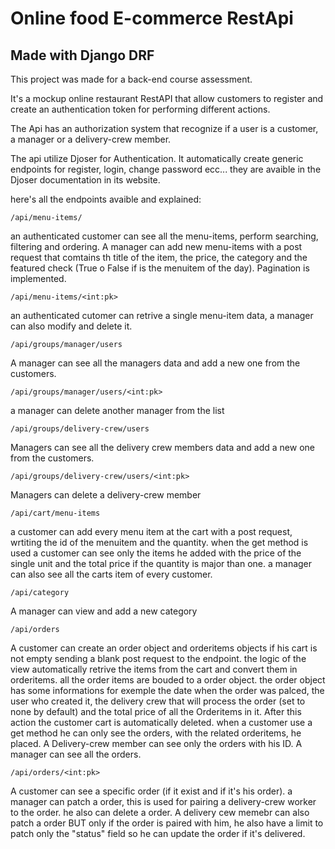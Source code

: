 # Online food E-commerce RestApi
## Made with Django DRF

This project was made for a back-end course assessment.

It's a mockup online restaurant RestAPI that allow customers to register and create an authentication token for performing different actions.

The Api has an authorization system that recognize if a user is a customer, a manager or a delivery-crew member.

The api utilize Djoser for Authentication. It automatically create generic endpoints for register, login, change password ecc...  they are avaible in the Djoser documentation in its website.

here's all the endpoints avaible and explained:

    /api/menu-items/
    
  an authenticated customer can see all the menu-items, perform searching, filtering and ordering. A manager can add new menu-items with a post request that comtains th title of the item, the price, the category and the featured check (True o False if is the menuitem of the day). Pagination is implemented.
    
    /api/menu-items/<int:pk>
    
an authenticated cutomer can retrive a single menu-item data, a manager can also modify and delete it.
    
    /api/groups/manager/users
    
A manager can see all the managers data and add a new one from the customers.
    
    /api/groups/manager/users/<int:pk>
    
a manager can delete another manager from the list
    
    /api/groups/delivery-crew/users
    
Managers can see all the delivery crew members data and add a new one from the customers.
    
    /api/groups/delivery-crew/users/<int:pk>
    
Managers can delete a delivery-crew member
    
    /api/cart/menu-items
    
a customer can add every menu item at the cart with a post request, wrtiting the id of the menuitem and the quantity. when the get method is used a customer can see only the items he added with the price of the single unit and the total price if the quantity is major than one. a manager can also see all the carts item of every customer.
    
    /api/category
    
A manager can view and add a new category
    
    /api/orders
    
A customer can create an order object and orderitems objects if his cart is not empty sending a blank post request to the endpoint. the logic of the view automatically retrive the items from the cart and convert them in orderitems. all the order items are bouded to a order object. the order object has some informations for exemple the date when the order was palced, the user who created it, the delivery crew that will process the order (set to none by default) and the total price of all the Orderitems in it. After this action the customer cart is automatically deleted. when a customer use a get method he can only see the orders, with the related orderitems, he placed. A Delivery-crew member can see only the orders with his ID. A manager can see all the orders.
    
    /api/orders/<int:pk>
    
A customer can see a specific order (if it exist and if it's his order). a manager can patch a order, this is used for pairing a delivery-crew worker to the order. he also can delete a order. A delivery cew memebr can also patch a order BUT only if the order is paired with him, he also have a limit to patch only the "status" field so he can update the order if it's delivered.
    

